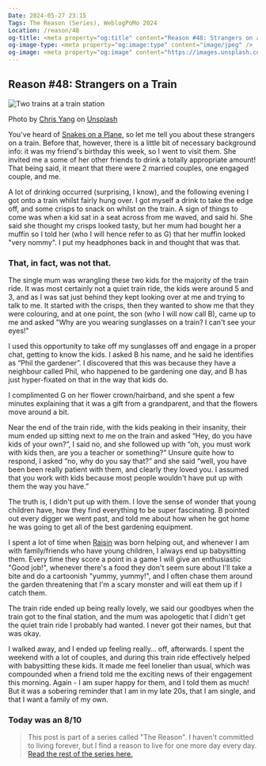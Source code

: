 ```yaml
---
Date: 2024-05-27 23:15
Tags: The Reason (Series), WeblogPoMo 2024
Location: /reason/48
og-title: <meta property="og:title" content="Reason #48: Strangers on a Train" />
og-image-type: <meta property="og:image:type" content="image/jpeg" />
og-image: <meta property="og:image" content="https://images.unsplash.com/photo-1532105956626-9569c03602f6?q=80&w=1000&h=622&fit=crop" />
---
```


## Reason #48: Strangers on a Train

![Two trains at a train station](https://images.unsplash.com/photo-1532105956626-9569c03602f6?q=80&w=1000&h=622&fit=crop)<div class="caption"><p>Photo by [Chris Yang](https://unsplash.com/@chrisyangchrisfilm) on [Unsplash](https://unsplash.com/)</p></div>

You've heard of [Snakes on a Plane](https://www.youtube.com/shorts/4VeFMByT_BM), so let me tell you about these strangers on a train. Before that, however, there is a little bit of necessary background info: it was my friend's birthday this week, so I went to visit them. She invited me a some of her other friends to drink a totally appropriate amount! That being said, it meant that there were 2 married couples, one engaged couple, and me.

A lot of drinking occurred (surprising, I know), and the following evening I got onto a train whilst fairly hung over. I got myself a drink to take the edge off, and some crisps to snack on whilst on the train. A sign of things to come was when a kid sat in a seat across from me waved, and said hi. She said she thought my crisps looked tasty, but her mum had bought her a muffin so I told her (who I will hence refer to as G) that her muffin looked "very nommy". I put my headphones back in and thought that was that.

### That, in fact, was not that.

The single mum was wrangling these two kids for the majority of the train ride. It was most certainly not a quiet train ride, the kids were around 5 and 3, and as I was sat just behind they kept looking over at me and trying to talk to me. It started with the crisps, then they wanted to show me that they were colouring, and at one point, the son (who I will now call B), came up to me and asked "Why are you wearing sunglasses on a train? I can't see your eyes!"

I used this opportunity to take off my sunglasses off and engage in a proper chat, getting to know the kids. I asked B his name, and he said he identifies as “Phil the gardener”. I discovered that this was because they have a neighbour called Phil, who happened to be gardening one day, and B has just hyper-fixated on that in the way that kids do.

I complimented G on her flower crown/hairband, and she spent a few minutes explaining that it was a gift from a grandparent, and that the flowers move around a bit.

Near the end of the train ride, with the kids peaking in their insanity, their mum ended up sitting next to me on the train and asked “Hey, do you have kids of your own?”, I said no, and  she followed up with “oh, you must work with kids then, are you a teacher or something?” Unsure quite how to respond, I asked “no, why do you say that?” and she said “well, you have been been really patient with them, and clearly they loved you. I assumed that you work with kids because most people wouldn't have put up with them the way you have.”

The truth is, I didn't put up with them. I love the sense of wonder that young children have, how they find everything to be super fascinating. B pointed out every digger we went past, and told me about how when he got home he was going to get all of the best gardening equipment.

I spent a lot of time when [Raisin](/reason/40) was born helping out, and whenever I am with family/friends who have young children, I always end up babysitting them. Every time they score a point in a game I will give an enthusiastic "Good job!", whenever there's a food they don't seem sure about I'll take a bite and do a cartoonish "yummy, yummy!", and I often chase them around the garden threatening that I'm a scary monster and will eat them up if I catch them.

The train ride ended up being really lovely, we said our goodbyes when the train got to the final station, and the mum was apologetic that I didn't get the quiet train ride I probably had wanted. I never got their names, but that was okay.

I walked away, and I ended up feeling really… off, afterwards. I spent the weekend with a lot of couples, and during this train ride effectively helped with babysitting these kids. It made me feel lonelier than usual, which was compounded when a friend told me the exciting news of their engagement this morning. Again - I am super happy for them, and I told them as much! But it was a sobering reminder that I am in my late 20s, that I am single, and that I want a family of my own.

### Today was an 8/10

>This post is part of a series called "The Reason". I haven't committed to living forever, but I find a reason to live for one more day every day. [Read the rest of the series here.](/reason/)